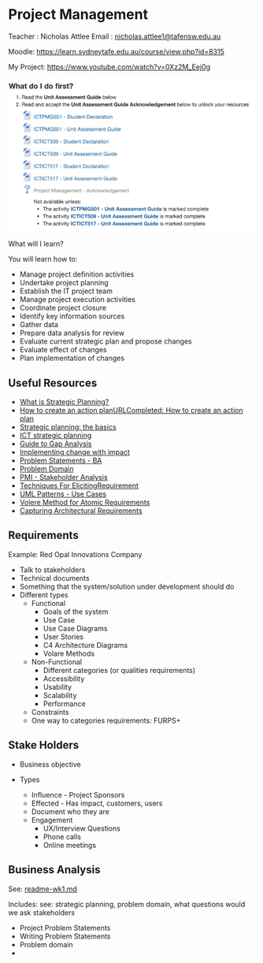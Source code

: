 # Project Management

Teacher : Nicholas Attlee
Email   : nicholas.attlee1@tafensw.edu.au

Moodle: https://learn.sydneytafe.edu.au/course/view.php?id=8315


My Project: https://www.youtube.com/watch?v=0Xz2M_Eej0g

![](images/assessments.png)

What will I learn?

You will learn how to:

- Manage project definition activities
- Undertake project planning
- Establish the IT project team
- Manage project execution activities
- Coordinate project closure
- Identify key information sources
- Gather data
- Prepare data analysis for review
- Evaluate current strategic plan and propose changes
- Evaluate effect of changes
- Plan implementation of changes

## Useful Resources

- [What is Strategic Planning?](https://www.diycommitteeguide.org/resource/what-strategic-planning)
- [How to create an action planURLCompleted: How to create an action plan](https://consciousgovernance.com/blog-archives/how-to-create-an-action-plan-that-supports-your-strategy)
- [Strategic planning: the basics](https://www.bgateway.com/resources/strategic-planning-the-basics)
- [ICT strategic planning](https://www.framegroup.com.au/capabilities/ict-strategic-planning/)
- [Guide to Gap Analysis](https://www.smartsheet.com/gap-analysis-method-examples)
- [Implementing change with impact](https://www.mckinsey.com/~/media/McKinsey/dotcom/client_service/Implementation/implementing_change_with_impact_FINAL.ashx)
- [Problem Statements - BA](http://www.bawiki.com/blog/20130812_Better_Business_Analysis_Through_Problem_Statements.html)
- [Problem Domain](https://wiki.c2.com/?ProblemDomain)
- [PMI - Stakeholder Analysis](https://www.pmi.org/learning/library/stakeholder-analysis-pivotal-practice-projects-8905)
- [Techniques For ElicitingRequirement](https://agilemodeling.com/essays/agileRequirements.htm#TechniquesForElicitingRequirement)
- [UML Patterns - Use Cases](./resources/Pdfs/larman-ch6-applying-evolutionary-use-cases.pdf)
- [Volere Method for Atomic Requirements](./resources/Pdfs/06-Atomic-Requirements.pdf)
- [Capturing Architectural Requirements](./resources/Pdfs/Capturingarchitecturalrequirements.pdf)


## Requirements

Example: Red Opal Innovations Company

- Talk to stakeholders
- Technical documents
- Something that the system/solution under development should do
- Different types
  - Functional
    - Goals of the system
    - Use Case
    - Use Case Diagrams
    - User Stories
    - C4 Architecture Diagrams
    - Volare Methods
  - Non-Functional
    - Different categories (or qualities requirements)
    - Accessibility
    - Usability
    - Scalability
    - Performance
  - Constraints
  - One way to categories requirements: FURPS+

## Stake Holders

- Business objective

- Types
  - Influence - Project Sponsors
  - Effected - Has impact, customers, users
  - Document who they are
  - Engagement
    - UX/Interview Questions
    - Phone calls
    - Online meetings

## Business Analysis

See: [readme-wk1.md](./readme-wk1.md)

Includes: 
see: strategic planning, problem domain, what questions would we ask stakeholders

- Project Problem Statements
- Writing Problem Statements
- Problem domain
- 





